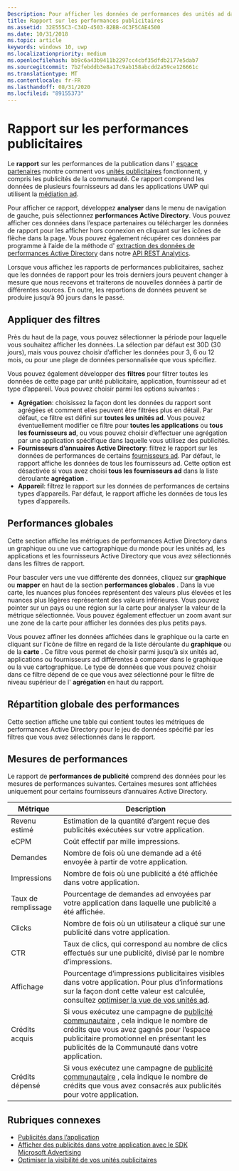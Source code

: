 ```yaml
---
Description: Pour afficher les données de performances des unités ad dans vos applications, utilisez le rapport des performances de publication dans l’espace partenaires.
title: Rapport sur les performances publicitaires
ms.assetid: 32E555C3-C34D-4503-82BB-4C3F5CAE4500
ms.date: 10/31/2018
ms.topic: article
keywords: windows 10, uwp
ms.localizationpriority: medium
ms.openlocfilehash: bb9c6a43b9411b2297cc4cbf35dfdb2177e5dab7
ms.sourcegitcommit: 7b2febddb3e8a17c9ab158abcdd2a59ce126661c
ms.translationtype: MT
ms.contentlocale: fr-FR
ms.lasthandoff: 08/31/2020
ms.locfileid: "89155373"
---
```

# <a name="advertising-performance-report"></a>Rapport sur les performances publicitaires


Le **rapport** sur les performances de la publication dans l' [espace partenaires](https://partner.microsoft.com/dashboard) montre comment vos [unités publicitaires](in-app-ads.md) fonctionnent, y compris les publicités de la communauté. Ce rapport comprend les données de plusieurs fournisseurs ad dans les applications UWP qui utilisent la [médiation ad](in-app-ads.md#mediation).

Pour afficher ce rapport, développez **analyser** dans le menu de navigation de gauche, puis sélectionnez **performances Active Directory**. Vous pouvez afficher ces données dans l’espace partenaires ou télécharger les données de rapport pour les afficher hors connexion en cliquant sur les icônes de flèche dans la page. Vous pouvez également récupérer ces données par programme à l’aide de la méthode d' [extraction des données de performances Active Directory](../monetize/get-ad-performance-data.md) dans notre [API REST Analytics](../monetize/access-analytics-data-using-windows-store-services.md).

Lorsque vous affichez les rapports de performances publicitaires, sachez que les données de rapport pour les trois derniers jours peuvent changer à mesure que nous recevons et traiterons de nouvelles données à partir de différentes sources. En outre, les reportions de données peuvent se produire jusqu’à 90 jours dans le passé.

## <a name="apply-filters"></a>Appliquer des filtres

Près du haut de la page, vous pouvez sélectionner la période pour laquelle vous souhaitez afficher les données. La sélection par défaut est 30D (30 jours), mais vous pouvez choisir d’afficher les données pour 3, 6 ou 12 mois, ou pour une plage de données personnalisée que vous spécifiez.

Vous pouvez également développer des **filtres** pour filtrer toutes les données de cette page par unité publicitaire, application, fournisseur ad et type d’appareil. Vous pouvez choisir parmi les options suivantes :

* **Agrégation**: choisissez la façon dont les données du rapport sont agrégées et comment elles peuvent être filtrées plus en détail. Par défaut, ce filtre est défini sur **toutes les unités ad**. Vous pouvez éventuellement modifier ce filtre pour **toutes les applications** ou **tous les fournisseurs ad**, ou vous pouvez choisir d’effectuer une agrégation par une application spécifique dans laquelle vous utilisez des publicités.
* **Fournisseurs d’annuaires Active Directory**: filtrez le rapport sur les données de performances de certains [fournisseurs ad](in-app-ads.md#paid-networks). Par défaut, le rapport affiche les données de tous les fournisseurs ad. Cette option est désactivée si vous avez choisi **tous les fournisseurs ad** dans la liste déroulante **agrégation** .
* **Appareil**: filtrez le rapport sur les données de performances de certains types d’appareils. Par défaut, le rapport affiche les données de tous les types d’appareils.

## <a name="overall-performance"></a>Performances globales

Cette section affiche les métriques de performances Active Directory dans un graphique ou une vue cartographique du monde pour les unités ad, les applications et les fournisseurs Active Directory que vous avez sélectionnés dans les filtres de rapport.

Pour basculer vers une vue différente des données, cliquez sur **graphique** ou **mapper** en haut de la section **performances globales** . Dans la vue carte, les nuances plus foncées représentent des valeurs plus élevées et les nuances plus légères représentent des valeurs inférieures. Vous pouvez pointer sur un pays ou une région sur la carte pour analyser la valeur de la métrique sélectionnée. Vous pouvez également effectuer un zoom avant sur une zone de la carte pour afficher les données des plus petits pays.

Vous pouvez affiner les données affichées dans le graphique ou la carte en cliquant sur l’icône de filtre en regard de la liste déroulante du **graphique** ou de la **carte** . Ce filtre vous permet de choisir parmi jusqu’à six unités ad, applications ou fournisseurs ad différentes à comparer dans le graphique ou la vue cartographique. Le type de données que vous pouvez choisir dans ce filtre dépend de ce que vous avez sélectionné pour le filtre de niveau supérieur de l' **agrégation** en haut du rapport.


## <a name="overall-performance-breakdown"></a>Répartition globale des performances

Cette section affiche une table qui contient toutes les métriques de performances Active Directory pour le jeu de données spécifié par les filtres que vous avez sélectionnés dans le rapport.

## <a name="performance-metrics"></a>Mesures de performances

Le rapport de **performances de publicité** comprend des données pour les mesures de performances suivantes. Certaines mesures sont affichées uniquement pour certains fournisseurs d’annuaires Active Directory.

|  Métrique  |  Description  |
|----------|---------------|
| Revenu estimé  |  Estimation de la quantité d’argent reçue des publicités exécutées sur votre application. |
| eCPM  |  Coût effectif par mille impressions. |
| Demandes  | Nombre de fois où une demande ad a été envoyée à partir de votre application.  |
| Impressions  | Nombre de fois où une publicité a été affichée dans votre application.  |
| Taux de remplissage  | Pourcentage de demandes ad envoyées par votre application dans laquelle une publicité a été affichée.  |
| Clicks  |  Nombre de fois où un utilisateur a cliqué sur une publicité dans votre application. |
| CTR  |  Taux de clics, qui correspond au nombre de clics effectués sur une publicité, divisé par le nombre d’impressions. |
| Affichage | Pourcentage d’impressions publicitaires visibles dans votre application. Pour plus d’informations sur la façon dont cette valeur est calculée, consultez [optimiser la vue de vos unités ad](../monetize/optimize-ad-unit-viewability.md). |
| Crédits acquis  | Si vous exécutez une campagne de [publicité communautaire](./about-community-ads.md) , cela indique le nombre de crédits que vous avez gagnés pour l’espace publicitaire promotionnel en présentant les publicités de la Communauté dans votre application.  |
| Crédits dépensé  | Si vous exécutez une campagne de [publicité communautaire](./about-community-ads.md) , cela indique le nombre de crédits que vous avez consacrés aux publicités pour votre application.  |

## <a name="related-topics"></a>Rubriques connexes

* [Publicités dans l’application](in-app-ads.md)
* [Afficher des publicités dans votre application avec le SDK Microsoft Advertising](../monetize/display-ads-in-your-app.md)
* [Optimiser la visibilité de vos unités publicitaires](../monetize/optimize-ad-unit-viewability.md)


 